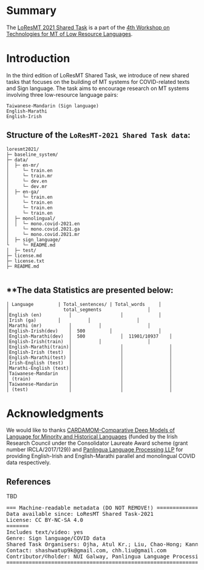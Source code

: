 # Summary

The [LoResMT 2021 Shared Task](https://github.com/loresmt/loresmt-2021/) is a part of the [4th Workshop on Technologies for MT of Low Resource Languages](https://sites.google.com/view/loresmt/).

# Introduction
In the third edition of LoResMT Shared Task, we introduce of new shared tasks that focuses on the building of MT systems for COVID-related texts and Sign language. The task aims to encourage research on MT systems involving three low-resource language pairs:

	Taiwanese-Mandarin (Sign language)
	English-Marathi
	English-Irish
## Structure of the `LoResMT-2021 Shared Task data`:
```
loresmt2021/
├─ baseline_system/
├─ data/
│  ├─ en-mr/
│     └─ train.en
│     └─ train.mr
│     └─ dev.en
│     └─ dev.mr
│  ├─ en-ga/
│     └─ train.en
│     └─ train.en
│     └─ train.en
│     └─ train.en
│  ├─ monolingual/
│  │  └─ mono.covid-2021.en
│     └─ mono.covid.2021.ga
│     └─ mono.covid.2021.mr
│  ├─ sign_language/
└     └─ README.md
│  ├─ test/
├─ license.md
├─ license.txt
├─ README.md
   
```
**The data Statistics are presented below:
-----------------------------------------------------
```
│ Language	       | Total_sentences/ | Total_words     │
│	                 total_segments         	    │ 
│English (en)	       │                  │	            │
│Irish (ga)	       │  		  │                 │
│Marathi (mr)	       │  		  │                 │
│English-Irish(dev)    │  500		  │                 │
│English-Marathi(dev)  │  500             │  11901/10937    │
│English-Irish(train)  │		  │                 │
│English-Marathi(train)│                  │                 │
│English-Irish (test)  │                  │                 │
│English-Marathi(test) │                  │                 │
│Irish-English (test)  │                  │                 │
│Marathi-English (test)│                  │                 │
│Taiwanese-Mandarin    │                  │                 │
│ (train)              │                  │                 │
│Taiwanese-Mandarin    │                  │                 │
│ (test)               │                  │                 │
```


# Acknowledgments
We would like to thanks [CARDAMOM-Comparative Deep Models of Language for Minority and Historical Languages](http://www.cardamom-project.org/) (funded by the Irish Research Council under the Consolidator Laureate Award scheme (grant number IRCLA/2017/129)) and [Panlingua Language Processing LLP](http://panlingua.co.in/) for providing English-Irish and English-Marathi parallel and monolingual COVID data respectively.

## References
TBD
<pre>
=== Machine-readable metadata (DO NOT REMOVE!) ================================
Data available since: LoResMT Shared Task-2021
License: CC BY-NC-SA 4.0
=======
Includes text/video: yes
Genre: Sign language/COVID data
Shared Task Organisers: Ojha, Atul Kr.; Liu, Chao-Hong; Kann, Katharina
Contact: shashwatup9k@gmail.com, chh.liu@gmail.com
Contributor/&copy;holder: NUI Galway, Panlingua Language Processing LLP, N. Delhi, India
===============================================================================
</pre>
